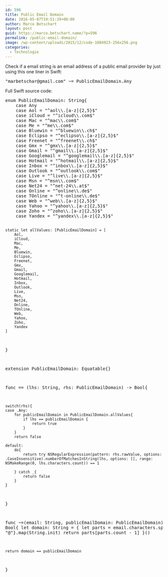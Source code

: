 ```yaml
---
id: 596
title: Public Email Domain
date: 2016-05-07T19:51:29+00:00
author: Marco Betschart
layout: post
guid: https://marco.betschart.name/?p=596
permalink: /public-email-domain/
image: /wp-content/uploads/2015/12/code-1084923-256x256.png
categories:
  - Technologie
---
```

Check if a email string is an email address of a public email provider by just using this one liner in Swift:

<pre style="text-align: justify;">"marbetschar@gmail.com" ~= PublicEmailDomain.Any</pre>

<p style="text-align: justify;">
  Full Swift source code:
</p>

<p style="text-align: justify;">
  <div class="snippetcpt-wrap" id="snippet-595" data-id="595" data-edit="http://dev.marco-betschart.local/wp-admin/post.php?post=595&action=edit" data-copy="/wp-admin/export.php?type=jekyll&#038;snippet=b31d996337&#038;id=595" data-fullscreen="http://dev.marco-betschart.local/code-snippets/public-email-domain/?full-screen=1">
    <pre class="prettyprint linenums lang-swift" title="Public Email Domain">enum PublicEmailDomain: String{
    case Any
    case Aol = "^aol\\.[a-z]{2,5}$"
    case iCloud = "^icloud\\.com$"
    case Mac = "^mac\\.com$"
    case Me = "^me\\.com$"
    case Bluewin = "^bluewin\\.ch$"
    case Eclipso = "^eclipso\\.[a-z]{2,5}$"
    case Freenet = "^freenet\\.ch$"
    case Gmx = "^gmx\\.[a-z]{2,5}$"
    case Gmail = "^gmail\\.[a-z]{2,5}$"
    case Googlemail = "^googlemail\\.[a-z]{2,5}$"
    case Hotmail = "^hotmail\\.[a-z]{2,5}$"
    case Inbox = "^inbox\\.[a-z]{2,5}$"
    case Outlook = "^outlook\\.com$"
    case Live = "^live\\.[a-z]{2,5}$"
    case Msn = "^msn\\.com$"
    case Net24 = "^net-24\\.at$"
    case Online = "^online\\.de$"
    case TOnline = "^t-online\\.de$"
    case Web = "^web\\.[a-z]{2,5}$"
    case Yahoo = "^yahoo\\.[a-z]{2,5}$"
    case Zoho = "^zoho\\.[a-z]{2,5}$"
    case Yandex = "^yandex\\.[a-z]{2,5}$"
    
    static let allValues: [PublicEmailDomain] = [
        Aol,
        iCloud,
        Mac,
        Me,
        Bluewin,
        Eclipso,
        Freenet,
        Gmx,
        Gmail,
        Googlemail,
        Hotmail,
        Inbox,
        Outlook,
        Live,
        Msn,
        Net24,
        Online,
        TOnline,
        Web,
        Yahoo,
        Zoho,
        Yandex
    ]
}

extension PublicEmailDomain: Equatable{}

func == (lhs: String, rhs: PublicEmailDomain) -&gt; Bool{
    
    switch(rhs){
    case .Any:
        for publicEmailDomain in PublicEmailDomain.allValues{
            if lhs == publicEmailDomain {
                return true
            }
        }
        return false
        
    default:
        do{
            return try NSRegularExpression(pattern: rhs.rawValue, options: .CaseInsensitive).numberOfMatchesInString(lhs, options: [], range: NSMakeRange(0, lhs.characters.count)) == 1
            
        } catch _{
            return false
        }
    }
}


func ~=(email: String, publicEmailDomain: PublicEmailDomain) -&gt; Bool{
    let domain: String = {
        let parts = email.characters.split{$0 == "@"}.map(String.init)
        return parts[parts.count - 1]
    }()

    return domain == publicEmailDomain
}</pre>
  </div>
</p>

&nbsp;